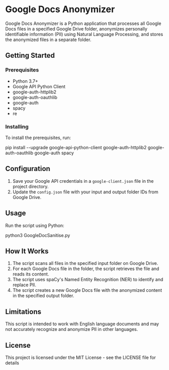 # Google Docs Anonymizer

Google Docs Anonymizer is a Python application that processes all Google Docs files in a specified Google Drive folder, anonymizes personally identifiable information (PII) using Natural Language Processing, and stores the anonymized files in a separate folder.

## Getting Started

### Prerequisites

- Python 3.7+
- Google API Python Client
- google-auth-httplib2
- google-auth-oauthlib
- google-auth
- spacy
- re

### Installing

To install the prerequisites, run:

pip install --upgrade google-api-python-client google-auth-httplib2 google-auth-oauthlib google-auth spacy


## Configuration

1. Save your Google API credentials in a `google-client.json` file in the project directory.
2. Update the `config.json` file with your input and output folder IDs from Google Drive.

## Usage

Run the script using Python:

python3 GoogleDocSanitise.py


## How It Works

1. The script scans all files in the specified input folder on Google Drive.
2. For each Google Docs file in the folder, the script retrieves the file and reads its content.
3. The script uses spaCy's Named Entity Recognition (NER) to identify and replace PII.
4. The script creates a new Google Docs file with the anonymized content in the specified output folder.

## Limitations

This script is intended to work with English language documents and may not accurately recognize and anonymize PII in other languages.

## License

This project is licensed under the MIT License - see the LICENSE file for details
